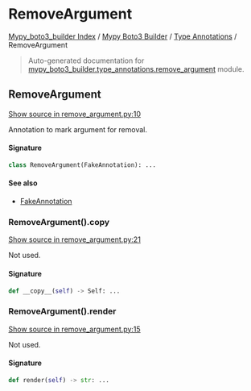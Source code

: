 # RemoveArgument

[Mypy_boto3_builder Index](../../README.md#mypy_boto3_builder-index) /
[Mypy Boto3 Builder](../index.md#mypy-boto3-builder) /
[Type Annotations](./index.md#type-annotations) /
RemoveArgument

> Auto-generated documentation for [mypy_boto3_builder.type_annotations.remove_argument](https://github.com/youtype/mypy_boto3_builder/blob/main/mypy_boto3_builder/type_annotations/remove_argument.py) module.

## RemoveArgument

[Show source in remove_argument.py:10](https://github.com/youtype/mypy_boto3_builder/blob/main/mypy_boto3_builder/type_annotations/remove_argument.py#L10)

Annotation to mark argument for removal.

#### Signature

```python
class RemoveArgument(FakeAnnotation): ...
```

#### See also

- [FakeAnnotation](./fake_annotation.md#fakeannotation)

### RemoveArgument().__copy__

[Show source in remove_argument.py:21](https://github.com/youtype/mypy_boto3_builder/blob/main/mypy_boto3_builder/type_annotations/remove_argument.py#L21)

Not used.

#### Signature

```python
def __copy__(self) -> Self: ...
```

### RemoveArgument().render

[Show source in remove_argument.py:15](https://github.com/youtype/mypy_boto3_builder/blob/main/mypy_boto3_builder/type_annotations/remove_argument.py#L15)

Not used.

#### Signature

```python
def render(self) -> str: ...
```

